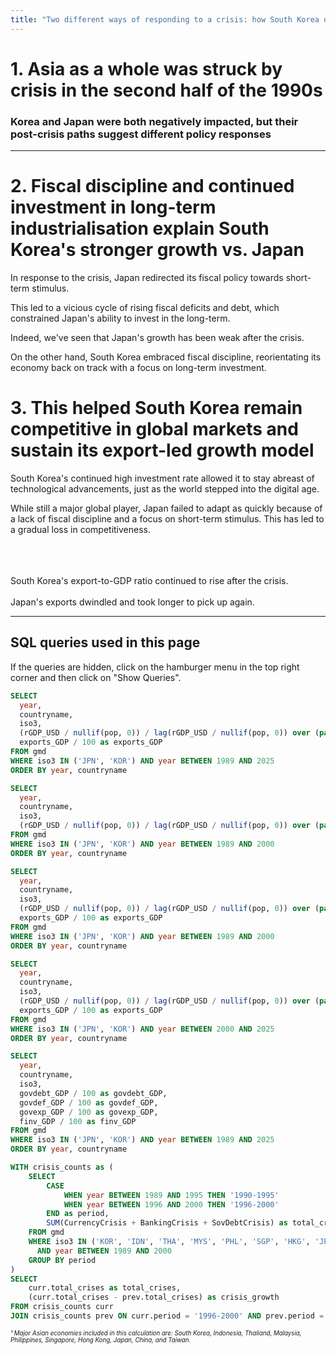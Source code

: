 ```yaml
---
title: "Two different ways of responding to a crisis: how South Korea outgrew Japan"
---
```


# 1. Asia as a whole was struck by crisis in the second half of the 1990s

<BigValue
    data={asian_crisis_comparison}
    value=total_crises 
    comparison=crisis_growth
    comparisonFmt="+0"
    comparisonTitle="vs. 1990-1995"
    downIsGood=true
    title='Total number of crises in major Asian economies (1996-2000)¹'
    />

### Korea and Japan were both negatively impacted, but their post-crisis paths suggest different policy responses

<Grid cols=2>
<LineChart
    data={growth_export_comparison_0}
    x=year
    y=rgdp_pc_growth
    series=countryname
    title="Korea was hit harder but quickly rebounded..."
    subtitle="Real GDP per capita growth (1990-2000)"
    yFmt="0.0%"
    >
    <ReferenceArea 
    xMin='1997' 
    xMax='1999' 
    label="Asian financial crisis" 
    color=negative
    />
</LineChart>
<LineChart
    data={growth_export_comparison_1}
    x=year
    y=rgdp_pc_growth
    series=countryname
    title="... and since then, it's consistently outgrown Japan"
    subtitle="Real GDP per capita growth (2000-2025)"
    yFmt="0.0%"
    >
</LineChart>
</Grid>

---

# 2. Fiscal discipline and continued investment in long-term industrialisation explain South Korea's stronger growth vs. Japan

In response to the crisis, Japan redirected its fiscal policy towards short-term stimulus.

This led to a vicious cycle of rising fiscal deficits and debt, which constrained Japan's ability to invest in the long-term. 

Indeed, we've seen that Japan's growth has been weak after the crisis. 

<Grid cols=2>
<BarChart
    data={fiscal_comparison}
    x=year
    y=govdef_GDP
    series=countryname
    type=grouped
    title='Japan tried to spend its way out of crisis...'
    subtitle="Fiscal Deficit (% GDP)"
    yFmt="0.0%"
/>
<LineChart
    data={fiscal_comparison}
    x=year
    y=govdebt_GDP
    series=countryname
    title="... eventually accruing unsustainable levels of debt"
    subtitle="Government Debt (% GDP)"
    yFmt="0.0%"
/>
</Grid>

On the other hand, South Korea embraced fiscal discipline, reorientating its economy back on track with a focus on long-term investment.


<Grid cols=2>
<LineChart
    data={fiscal_comparison}
    x=year
    y=govexp_GDP
    series=countryname
    title="Korea kept government spending in check..."
    subtitle="Government Expenditure (% GDP)"
    yFmt="0.0%"
/>
<LineChart
    data={fiscal_comparison}
    x=year
    y=finv_GDP
    series=countryname
    title="... while still investing heavily in the long-term"
    subtitle="Fixed investment (% GDP)"
    yFmt="0.0%"
/>
</Grid>


# 3. This helped South Korea remain competitive in global markets and sustain its export-led growth model

South Korea's continued high investment rate allowed it to stay abreast of technological advancements, just as the world stepped into the digital age. 

While still a major global player, Japan failed to adapt as quickly because of a lack of fiscal discipline and a focus on short-term stimulus. This has led to a gradual loss in competitiveness. 

<Grid cols=2>
<LineChart
    data={growth_export_comparison}
    x=year
    y=exports_GDP
    series=countryname
    subtitle="Exports (% GDP)"
    yFmt="0.0%"
    downloadableData=false
    downloadableImage=false
    >
</LineChart>
    <br> <br> <br> 
South Korea's export-to-GDP ratio continued to rise after the crisis. 
    <br> <br>
Japan's exports dwindled and took longer to pick up again.
</Grid>

---

## SQL queries used in this page

If the queries are hidden, click on the hamburger menu in the top right corner and then click on "Show Queries". 


```sql growth_export_comparison
SELECT
  year,
  countryname,
  iso3,
  (rGDP_USD / nullif(pop, 0)) / lag(rGDP_USD / nullif(pop, 0)) over (partition by iso3 order by year) - 1 as rgdp_pc_growth,
  exports_GDP / 100 as exports_GDP
FROM gmd
WHERE iso3 IN ('JPN', 'KOR') AND year BETWEEN 1989 AND 2025
ORDER BY year, countryname
```

```sql growth_export_comparison_0
SELECT
  year,
  countryname,
  iso3,
  (rGDP_USD / nullif(pop, 0)) / lag(rGDP_USD / nullif(pop, 0)) over (partition by iso3 order by year) - 1 as rgdp_pc_growth
FROM gmd
WHERE iso3 IN ('JPN', 'KOR') AND year BETWEEN 1989 AND 2000
ORDER BY year, countryname
```

```sql growth_export_comparison_0
SELECT
  year,
  countryname,
  iso3,
  (rGDP_USD / nullif(pop, 0)) / lag(rGDP_USD / nullif(pop, 0)) over (partition by iso3 order by year) - 1 as rgdp_pc_growth,
  exports_GDP / 100 as exports_GDP
FROM gmd
WHERE iso3 IN ('JPN', 'KOR') AND year BETWEEN 1989 AND 2000
ORDER BY year, countryname
```

```sql growth_export_comparison_1
SELECT
  year,
  countryname,
  iso3,
  (rGDP_USD / nullif(pop, 0)) / lag(rGDP_USD / nullif(pop, 0)) over (partition by iso3 order by year) - 1 as rgdp_pc_growth,
  exports_GDP / 100 as exports_GDP
FROM gmd
WHERE iso3 IN ('JPN', 'KOR') AND year BETWEEN 2000 AND 2025
ORDER BY year, countryname
```

```sql fiscal_comparison
SELECT
  year,
  countryname,
  iso3,
  govdebt_GDP / 100 as govdebt_GDP,
  govdef_GDP / 100 as govdef_GDP,
  govexp_GDP / 100 as govexp_GDP,
  finv_GDP / 100 as finv_GDP
FROM gmd
WHERE iso3 IN ('JPN', 'KOR') AND year BETWEEN 1989 AND 2025
ORDER BY year, countryname
```

```sql asian_crisis_comparison
WITH crisis_counts as (
    SELECT
        CASE 
            WHEN year BETWEEN 1989 AND 1995 THEN '1990-1995'
            WHEN year BETWEEN 1996 AND 2000 THEN '1996-2000'
        END as period,
        SUM(CurrencyCrisis + BankingCrisis + SovDebtCrisis) as total_crises
    FROM gmd
    WHERE iso3 IN ('KOR', 'IDN', 'THA', 'MYS', 'PHL', 'SGP', 'HKG', 'JPN', 'CHN', 'TWN')
      AND year BETWEEN 1989 AND 2000
    GROUP BY period
)
SELECT
    curr.total_crises as total_crises,
    (curr.total_crises - prev.total_crises) as crisis_growth
FROM crisis_counts curr
JOIN crisis_counts prev ON curr.period = '1996-2000' AND prev.period = '1990-1995'
```

<small><small><i>¹ Major Asian economies included in this calculation are: South Korea, Indonesia, Thailand, Malaysia, Philippines, Singapore, Hong Kong, Japan, China, and Taiwan.</i></small></small>


